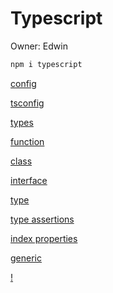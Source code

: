 # Typescript

Owner: Edwin

```bash
npm i typescript
```

[config](Typescript%20b4af28363da14eaca82038542344f818/config%207f1b638306d94bcb9346c8ae8c55b7d3.md)

[tsconfig](Typescript%20b4af28363da14eaca82038542344f818/tsconfig%203c438d1727354abc9b3c1a9a31d111f8.md)

[types](Typescript%20b4af28363da14eaca82038542344f818/types%20552d279fcb694542a8aa5c0597ba9c26.md)

[function](Typescript%20b4af28363da14eaca82038542344f818/function%204ecc2bea949a4a08a2125b2eb9cc7744.md)

[class](Typescript%20b4af28363da14eaca82038542344f818/class%20777ef02b146a44459902a5fdb9b70361.md)

[interface](Typescript%20b4af28363da14eaca82038542344f818/interface%20d2522548dcd744ac98b239f8d603dd38.md)

[type](Typescript%20b4af28363da14eaca82038542344f818/type%20377fb9d5a1014259a25f93eed6cd6ad5.md)

[type assertions](Typescript%20b4af28363da14eaca82038542344f818/type%20assertions%202afcd03825f24fc3aadd534aa53606f8.md)

[index properties](Typescript%20b4af28363da14eaca82038542344f818/index%20properties%207807330ab2d6493ca3c25645b6a58031.md)

[generic](Typescript%20b4af28363da14eaca82038542344f818/generic%20219031e6077e4cce869247192ff3b794.md)

[!](Typescript%20b4af28363da14eaca82038542344f818/!%2002c13adae6bf4181aec9d34ed77f21f7.md)